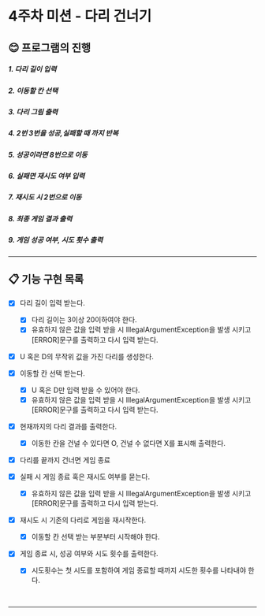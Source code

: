 # 4주차 미션 - 다리 건너기

## 😊 프로그램의 진행
##### 1. 다리 길이 입력
##### 2. 이동할 칸 선택
##### 3. 다리 그림 출력
##### 4. 2번 3번을 성공,실패할 때 까지 반복
##### 5. 성공이라면 8번으로 이동
##### 6. 실패면 재시도 여부 입력
##### 7. 재시도 시 2번으로 이동

##### 8. 최종 게임 결과 출력
##### 9. 게임 성공 여부, 시도 횟수 출력

---


## 📋 기능 구현 목록

- [x] 다리 길이 입력 받는다.
    - [X] 다리 길이는 3이상 20이하여야 한다.
    -  [X] 유효하지 않은 값을 입력 받을 시 IllegalArgumentException을 발생 시키고 [ERROR]문구를 출력하고 다시 입력 받는다.

- [x] U 혹은 D의 무작위 값을 가진 다리를 생성한다.

- [x] 이동할 칸 선택 받는다.
  - [X] U 혹은 D만 입력 받을 수 있어야 한다.
  - [X] 유효하지 않은 값을 입력 받을 시 IllegalArgumentException을 발생 시키고 [ERROR]문구를 출력하고 다시 입력 받는다.
- [x] 현재까지의 다리 결과를 출력한다.
  - [x] 이동한 칸을 건널 수 있다면 O, 건널 수 없다면 X를 표시해 출력한다.
- [X] 다리를 끝까지 건너면 게임 종료
- [X] 실패 시 게임 종료 혹은 재시도 여부를 묻는다.
  -  [x] 유효하지 않은 값을 입력 받을 시 IllegalArgumentException을 발생 시키고 [ERROR]문구를 출력하고 다시 입력 받는다.
- [X] 재시도 시 기존의 다리로 게임을 재시작한다.
  - [X] 이동할 칸 선택 받는 부분부터 시작해야 한다.
- [X] 게임 종료 시, 성공 여부와 시도 횟수를 출력한다.
  - [X] 시도횟수는 첫 시도를 포함하여 게임 종료할 때까지 시도한 횟수를 나타내야 한다.

<br>



---
